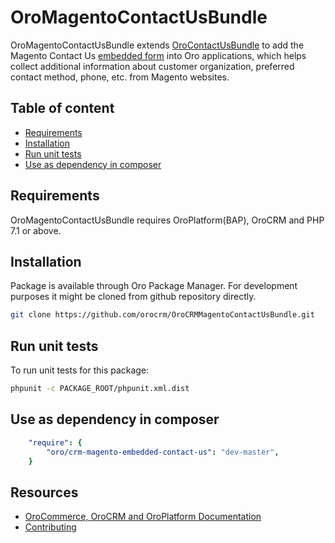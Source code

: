 # OroMagentoContactUsBundle

OroMagentoContactUsBundle extends [OroContactUsBundle](https://github.com/oroinc/crm/tree/master/src/Oro/Bundle/ContactUsBundle) to add the Magento Contact Us [embedded form](https://github.com/oroinc/platform/tree/master/src/Oro/Bundle/EmbeddedFormBundle) into Oro applications, which helps collect additional information about customer organization, preferred contact method, phone, etc. from Magento websites.

Table of content
-----------------

- [Requirements](#requirements)
- [Installation](#installation)
- [Run unit tests](#run-unit-tests)
- [Use as dependency in composer](#use-as-dependency-in-composer)

Requirements
------------

OroMagentoContactUsBundle requires OroPlatform(BAP), OroCRM and PHP 7.1 or above.

Installation
------------

Package is available through Oro Package Manager.
For development purposes it might be cloned from github repository directly.

```bash
git clone https://github.com/orocrm/OroCRMMagentoContactUsBundle.git
```

Run unit tests
--------------

To run unit tests for this package:

```bash
phpunit -c PACKAGE_ROOT/phpunit.xml.dist
```

Use as dependency in composer
-----------------------------

```yaml
    "require": {
        "oro/crm-magento-embedded-contact-us": "dev-master",
    }
```

Resources
---------

  * [OroCommerce, OroCRM and OroPlatform Documentation](https://doc.oroinc.com)
  * [Contributing](https://doc.oroinc.com/community/contribute/)
